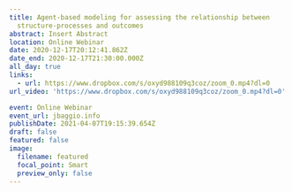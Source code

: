 ```yaml
---
title: Agent-based modeling for assessing the relationship between
  structure-processes and outcomes
abstract: Insert Abstract
location: Online Webinar
date: 2020-12-17T20:12:41.862Z
date_end: 2020-12-17T21:30:00.000Z
all_day: true
links:
  - url: https://www.dropbox.com/s/oxyd988109q3coz/zoom_0.mp4?dl=0
url_video: 'https://www.dropbox.com/s/oxyd988109q3coz/zoom_0.mp4?dl=0'

event: Online Webinar
event_url: jbaggio.info
publishDate: 2021-04-07T19:15:39.654Z
draft: false
featured: false
image:
  filename: featured
  focal_point: Smart
  preview_only: false
---
```

